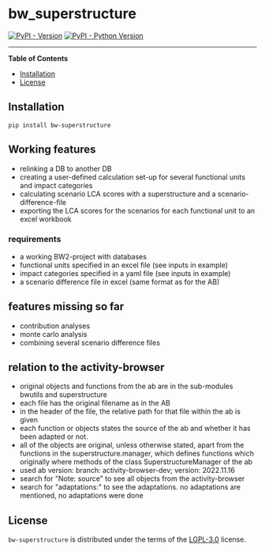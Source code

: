 # bw_superstructure

[![PyPI - Version](https://img.shields.io/pypi/v/bw-superstructure.svg)](https://pypi.org/project/bw-superstructure)
[![PyPI - Python Version](https://img.shields.io/pypi/pyversions/bw-superstructure.svg)](https://pypi.org/project/bw-superstructure)

-----

**Table of Contents**

- [Installation](#installation)
- [License](#license)

## Installation

```console
pip install bw-superstructure
```

## Working features
- relinking a DB to another DB
- creating a user-defined calculation set-up for several functional units and impact categories 
- calculating scenario LCA scores with a superstructure and a scenario-difference-file
- exporting the LCA scores for the scenarios for each functional unit to an excel workbook

### requirements
- a working BW2-project with databases
- functional units specified in an excel file (see inputs in example)
- impact categories specified in a yaml file (see inputs in example)
- a scenario difference file in excel (same format as for the AB)


## features missing so far
- contribution analyses
- monte carlo analysis
- combining several scenario difference files

## relation to the activity-browser
- original objects and functions from the ab are in the sub-modules bwutils and superstructure
- each file has the original filename as in the AB
- in the header of the file, the relative path for that file within the ab is given
- each function or objects states the source of the ab and whether it has been adapted or not. 
- all of the objects are original, unless otherwise stated, apart from the functions in the superstructure.manager, which defines functions which originally where methods of the class SuperstructureManager of the ab
- used ab version: branch: activity-browser-dev; version: 2022.11.16
- search for "Note: source" to see all objects from the activity-browser
- search for "adaptations:" to see the adaptations. no adaptations are mentioned, no adaptations were done

## License

`bw-superstructure` is distributed under the terms of the [LGPL-3.0](https://spdx.org/licenses/LGPL-3.0) license.

